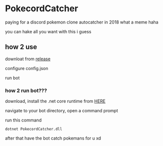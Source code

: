 # PokecordCatcher
paying for a discord pokemon clone autocatcher in 2018 what a meme haha

you can hake all you want with this i guess

## how 2 use
downloat from [release](https://github.com/ExtraConcentratedJuice/pokecord-catcher/releases/tag/1.0)

configure config.json

run bot

### how 2 run bot???
download, install the .net core runtime from [HERE](https://www.microsoft.com/net/download/thank-you/dotnet-runtime-2.1.1-windows-hosting-bundle-installer)

navigate to your bot directory, open a command prompt

run this command

`dotnet PokecordCatcher.dll`

after that have the bot catch pokemans for u xd